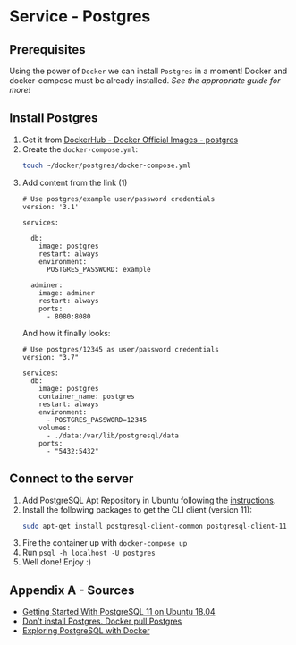 # Service - Postgres

## Prerequisites
Using the power of `Docker` we can install `Postgres` in a moment!
Docker and docker-compose must be already installed. 
_See the appropriate guide for more!_

## Install Postgres
1. Get it from [DockerHub - Docker Official Images - postgres](https://hub.docker.com/_/postgres)
2. Create the `docker-compose.yml`:
    ```bash
    touch ~/docker/postgres/docker-compose.yml
    ```
3.  Add content from the link (1)
    ```docker
    # Use postgres/example user/password credentials
    version: '3.1'
    
    services:
    
      db:
        image: postgres
        restart: always
        environment:
          POSTGRES_PASSWORD: example
    
      adminer:
        image: adminer
        restart: always
        ports:
          - 8080:8080
    ```
    And how it finally looks:
    ```docker
    # Use postgres/12345 as user/password credentials
    version: "3.7"
    
    services:
      db:
        image: postgres
        container_name: postgres
        restart: always
        environment:
          - POSTGRES_PASSWORD=12345
        volumes:
          - ./data:/var/lib/postgresql/data
        ports:
          - "5432:5432"
    ```

## Connect to the server
1. Add PostgreSQL Apt Repository in Ubuntu following the [instructions](https://www.postgresql.org/download/).
2. Install the following packages to get the CLI client (version 11):
    ```bash
    sudo apt-get install postgresql-client-common postgresql-client-11
    ```
3. Fire the container up with `docker-compose up`
4. Run `psql -h localhost -U postgres`
5. Well done! Enjoy :)

## Appendix A - Sources
- [Getting Started With PostgreSQL 11 on Ubuntu 18.04](https://pgdash.io/blog/postgres-11-getting-started.html)
- [Don’t install Postgres. Docker pull Postgres](https://hackernoon.com/dont-install-postgres-docker-pull-postgres-bee20e200198)
- [Exploring PostgreSQL with Docker](https://markheath.net/post/exploring-postgresql-with-docker)
